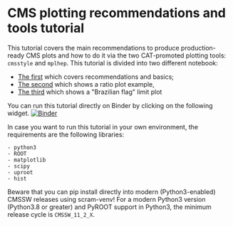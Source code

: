# CMS plotting recommendations and tools tutorial
This tutorial covers the main recommendations to produce production-ready CMS plots and how to do it via the two CAT-promoted plotting tools: `cmsstyle` and `mplhep`. This tutorial is divided into two different notebook:
- [The first](1-tutorial_CAT_recommendations.ipynb) which covers recommendations and basics; 
- [The second](2-tutorial_CAT_ratioplot.ipynb) which shows a ratio plot example,
- [The third](3-tutorial_CAT_limitplot.ipynb) which shows a "Brazilian flag" limit plot

You can run this tutorial directly on Binder by clicking on the following widget.
[![Binder](https://mybinder.org/badge_logo.svg)](https://mybinder.org/v2/gh/ttedeschi/tutorial_CAT/HEAD?labpath=1-tutorial_CAT_recommendations.ipynb)

In case you want to run this tutorial in your own environment, the requirements are the following libraries:
```
- python3
- ROOT
- matplotlib
- scipy
- uproot
- hist
```
Beware that you can pip install directly into modern (Python3-enabled) CMSSW releases using scram-venv!
For a modern Python3 version (Python3.8 or greater) and PyROOT support in Python3, the minimum release cycle is `CMSSW_11_2_X`.
